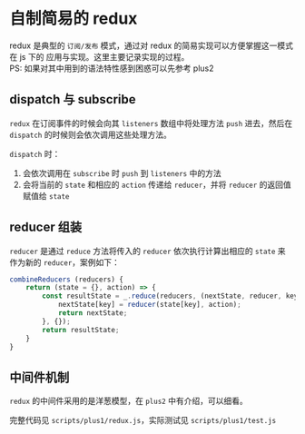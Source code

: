# 自制简易的 redux  
redux 是典型的 `订阅/发布` 模式，通过对 redux 的简易实现可以方便掌握这一模式在 js 下的
应用与实现。这里主要记录实现的过程。  
PS: 如果对其中用到的语法特性感到困惑可以先参考 plus2

## dispatch 与 subscribe
`redux` 在订阅事件的时候会向其 `listeners` 数组中将处理方法 `push` 进去，然后在 `dispatch` 
的时候则会依次调用这些处理方法。

`dispatch` 时：
1. 会依次调用在 `subscribe` 时 `push` 到 `listeners` 中的方法
1. 会将当前的 `state` 和相应的 `action` 传递给 `reducer`，并将 `reducer` 的返回值赋值给 `state`

## reducer 组装
`reducer` 是通过 `reduce` 方法将传入的 `reducer` 依次执行计算出相应的 `state` 来
作为新的 `reducer`，案例如下：
```javascript
combineReducers (reducers) {
    return (state = {}, action) => {
        const resultState = _.reduce(reducers, (nextState, reducer, key) => {
            nextState[key] = reducer(state[key], action);
            return nextState;
        }, {});
        return resultState;
    }
}
```

## 中间件机制
`redux` 的中间件采用的是洋葱模型，在 `plus2` 中有介绍，可以细看。

完整代码见 `scripts/plus1/redux.js`，实际测试见 `scripts/plus1/test.js`